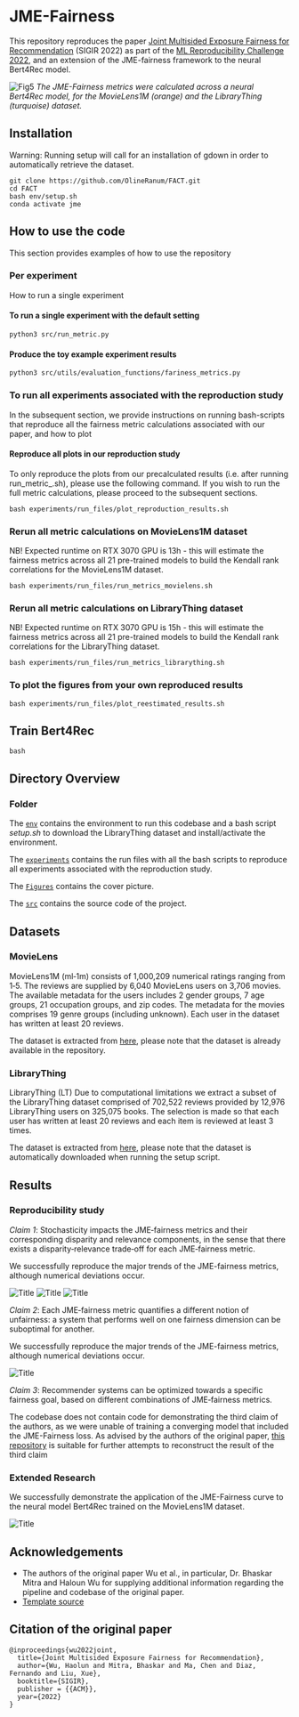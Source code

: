 # JME-Fairness

This repository reproduces the paper [Joint Multisided Exposure Fairness for Recommendation](https://arxiv.org/abs/2205.00048) (SIGIR 2022) as part of the [ML Reproducibility Challenge 2022](https://paperswithcode.com/rc2022), and an extension of the JME-fairness framework to the neural Bert4Rec model.

![Fig5](Figures/Figure_5.png)
*The JME-Fairness metrics were calculated across a neural Bert4Rec model, for the MovieLens1M (orange) and the LibraryThing (turquoise) dataset.*

## Installation
Warning: Running setup will call for an installation of gdown in order to automatically retrieve the dataset. 

``` Installing and configuring repo
git clone https://github.com/OlineRanum/FACT.git
cd FACT
bash env/setup.sh
conda activate jme
```

## How to use the code
This section provides examples of how to use the repository

### Per experiment
How to run a single experiment
#### To run a single experiment with the default setting
```
python3 src/run_metric.py 
```
#### Produce the toy example experiment results
```
python3 src/utils/evaluation_functions/fariness_metrics.py
```

### To run all experiments associated with the reproduction study 
In the subsequent section, we provide instructions on running bash-scripts that reproduce all the fairness metric calculations associated with our paper, and how to plot 

#### Reproduce all plots in our reproduction study
To only reproduce the plots from our precalculated results (i.e. after running run_metric_<dataset>.sh), please use the following command. If you wish to run the full metric calculations, please proceed to the subsequent sections.

```
bash experiments/run_files/plot_reproduction_results.sh
```
### Rerun all metric calculations on MovieLens1M dataset
NB! Expected runtime on RTX 3070 GPU is 13h - this will estimate the fairness metrics across all 21 pre-trained models to build the Kendall rank correlations for the MovieLens1M dataset. 

```
bash experiments/run_files/run_metrics_movielens.sh
```

### Rerun all metric calculations on LibraryThing dataset
NB! Expected runtime on RTX 3070 GPU is 15h - this will estimate the fairness metrics across all 21 pre-trained models to build the Kendall rank correlations for the LibraryThing dataset. 

```
bash experiments/run_files/run_metrics_librarything.sh
```

### To plot the figures from your own reproduced results
```
bash experiments/run_files/plot_reestimated_results.sh
```

## Train Bert4Rec
```
bash 
```


## Directory Overview
### Folder
The [`env`](./env) contains the environment to run this codebase and a bash script _setup.sh_ to download the LibraryThing dataset and install/activate the environment. 

The [`experiments`](./experiments) contains the run files with all the bash scripts to reproduce all experiments associated with the reproduction study. 

The [`Figures`](./Figures) contains the cover picture.

The [`src`](./src) contains the source code of the project. 

## Datasets 

### MovieLens
MovieLens1M (ml‐1m) consists of 1,000,209 numerical ratings ranging from 1‐5. The reviews are supplied by 6,040 MovieLens users on 3,706 movies. The available metadata for the users includes 2 gender groups, 7 age groups, 21 occupation groups, and zip codes. The metadata for the movies comprises 19 genre groups (including unknown). Each user in the dataset has written at least 20 reviews.

The dataset is extracted from [here](https://grouplens.org/datasets/movielens/), please note that the dataset is already available in the repository.


### LibraryThing
LibraryThing (LT) Due to computational limitations we extract a subset of the LibraryThing dataset comprised of 702,522 reviews provided by 12,976 LibraryThing users on 325,075 books. The selection is made so that each user has written at least 20 reviews and each item is reviewed at least 3 times.

The dataset is extracted from [here](https://cseweb.ucsd.edu/~jmcauley/datasets.html), please note that the dataset is automatically downloaded when running the setup script.


## Results 

### Reproducibility study
*Claim 1*: Stochasticity impacts the JME‐fairness metrics and their corresponding disparity and relevance components, in the sense that there exists a disparity‐relevance trade‐off for each JME‐fairness metric.

We successfully reproduce the major trends of the JME-fairness metrics, although numerical deviations occur.

![Title](Figures/Figure_2.png)
![Title](Figures/Figure_3.png)
![Title](Figures/Table_2.png)

*Claim 2*: Each JME‐fairness metric quantifies a different notion of unfairness: a system that
performs well on one fairness dimension can be suboptimal for another.

We successfully reproduce the major trends of the JME-fairness metrics, although numerical deviations occur.

![Title](Figures/Figure_4.png)

*Claim 3*: Recommender systems can be optimized towards a specific fairness goal, based
on different combinations of JME‐fairness metrics.

The codebase does not contain code for demonstrating the third claim of the authors, as we were unable of training a converging model that included the JME-Fairness loss. As advised by the authors of the original paper, [this repository](https://github.com/jchanxtarov/bprmf) is suitable for further attempts to reconstruct the result of the third claim 



### Extended Research

We successfully demonstrate the application of the JME-Fairness curve to the neural model Bert4Rec trained on the MovieLens1M dataset. 

![Title](Figures/Figure_6.jpeg)

## Acknowledgements
* The authors of the original paper Wu et al., in particular, Dr. Bhaskar Mitra and Haloun Wu for supplying additional information regarding the pipeline and codebase of the original paper.
* [Template source](https://www.overleaf.com/project/62fcf81c144fd47671a39284)




## Citation of the original paper
```
@inproceedings{wu2022joint,
  title={Joint Multisided Exposure Fairness for Recommendation},
  author={Wu, Haolun and Mitra, Bhaskar and Ma, Chen and Diaz, Fernando and Liu, Xue},
  booktitle={SIGIR},
  publisher = {{ACM}},
  year={2022}
}
```

